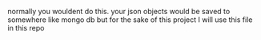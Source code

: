 normally you wouldent do this. your json objects would be saved to somewhere like mongo db but for the sake of this project I will use this file in this repo
